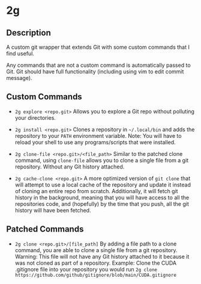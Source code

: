 # 2g

## Description

A custom git wrapper that extends Git with some custom commands that I find
useful.

Any commands that are not a custom command is automatically passed to Git.
Git should have full functionality (including using vim to edit commit message).

## Custom Commands

- `2g explore <repo.git>`
    Allows you to explore a Git repo without polluting your directories.

- `2g install <repo.git>`
    Clones a repository in `~/.local/bin` and adds the repository to your `PATH`
    environment variable.
    Note: You will have to reload your shell to use any programs/scripts that
    were installed.

- `2g clone-file <repo.git>/<file_path>`
    Similar to the patched clone command, using `clone-file` allows you to clone
    a single file from a git repository. Without any Git history attached.

- `2g cache-clone <repo.git>`
    A more optimized version of `git clone` that will attempt to use a local
    cache of the repository and update it instead of cloning an entire repo
    from scratch.
    Additionally, it will fetch git history in the background, meaning that you
    will have access to all the repositories code, and (hopefully) by the time
    that you push, all the git history will have been fetched.

## Patched Commands

- `2g clone <repo.git>/[file_path]`
    By adding a file path to a clone command, you are able to clone a single
    file from a git repository.
    Warning: This file will not have any Git history attached to it because it
    was not cloned as part of a repository.
    Example: Clone the CUDA .gitignore file into your repository you would
    run `2g clone https://github.com/github/gitignore/blob/main/CUDA.gitignore`
